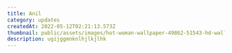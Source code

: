 ```yaml
---
title: Anil
category: updates
createdAt: 2022-05-12T02:21:13.573Z
thumbnail: public/assets/images/hot-woman-wallpaper-49862-51543-hd-wallpapers.jpg
description: ugijggmnknlhjlkjlhk
---
```

